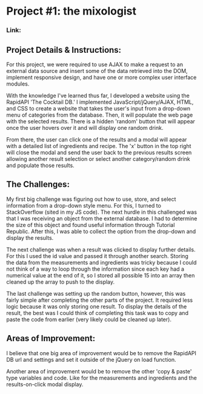 # Project #1: the mixologist

### Link:

## Project Details & Instructions:

  For this project, we were required to use AJAX to make a request to an external data source and insert some of the data retrieved into the DOM, implement responsive design, and have one or more complex user interface modules.

  With the knowledge I've learned thus far, I developed a website using the RapidAPI 'The Cocktail DB.' I implemented JavaScript/jQuery/AJAX, HTML, and CSS to create a website that takes the user's input from a drop-down menu of categories from the database. Then, it will populate the web page with the selected results. There is a hidden 'random' button that will appear once the user hovers over it and will display one random drink.

  From there, the user can click one of the results and a modal will appear with a detailed list of ingredients and recipe. The 'x' button in the top right will close the modal and send the user back to the previous results screen allowing another result selection or select another category/random drink and populate those results.


## The Challenges:

  My first big challenge was figuring out how to use, store, and select information from a drop-down style menu. For this, I turned to StackOverflow (sited in my JS code). The next hurdle in this challenged was that I was receiving an object from the external database. I had to determine the size of this object and found useful information through Tutorial Republic. After this, I was able to collect the option from the drop-down and display the results.

  The next challenge was when a result was clicked to display further details. For this I used the id value and passed it through another search. Storing the data from the measurements and ingredients was tricky because I could not think of a way to loop through the information since each key had a numerical value at the end of it, so I stored all possible 15 into an array then cleaned up the array to push to the display.

  The last challenge was setting up the random button, however, this was fairly simple after completing the other parts of the project. It required less logic because it was only storing one result. To display the details of the result, the best was I could think of completing this task was to copy and paste the code from earlier (very likely could be cleaned up later).


## Areas of Improvement:

  I believe that one big area of improvement would be to remove the RapidAPI DB url and settings and set it outside of the jQuery on load function.

  Another area of improvement would be to remove the other 'copy & paste' type variables and code. Like for the measurements and ingredients and the results-on-click modal display.
